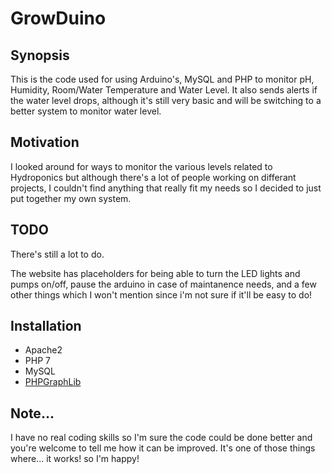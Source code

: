 # GrowDuino
## Synopsis

This is the code used for using Arduino's, MySQL and PHP to monitor pH, Humidity, Room/Water Temperature and Water Level. It also sends alerts if the water level drops, although it's still very basic and will be switching to a better system to monitor water level.

## Motivation

I looked around for ways to monitor the various levels related to Hydroponics but although there's a lot of people working on differant projects, I couldn't find anything that really fit my needs so I decided to just put together my own system.

## TODO

There's still a lot to do. 

The website has placeholders for being able to turn the LED lights and pumps on/off, pause the arduino in case of maintanence needs, and a few other things which I won't mention since i'm not sure if it'll be easy to do! 

## Installation

* Apache2
* PHP 7
* MySQL
* [PHPGraphLib](http://www.ebrueggeman.com)

## Note...

I have no real coding skills so I'm sure the code could be done better and you're welcome to tell me how it can be improved. It's one of those things where... it works! so I'm happy!
